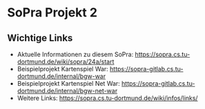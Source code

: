 # SoPra Projekt 2

## Wichtige Links

* Aktuelle Informationen zu diesem SoPra: https://sopra.cs.tu-dortmund.de/wiki/sopra/24a/start
* Beispielprojekt Kartenspiel War: https://sopra-gitlab.cs.tu-dortmund.de/internal/bgw-war
* Beispielprojekt Kartenspiel Net War: https://sopra-gitlab.cs.tu-dortmund.de/internal/bgw-net-war
* Weitere Links: https://sopra.cs.tu-dortmund.de/wiki/infos/links/
